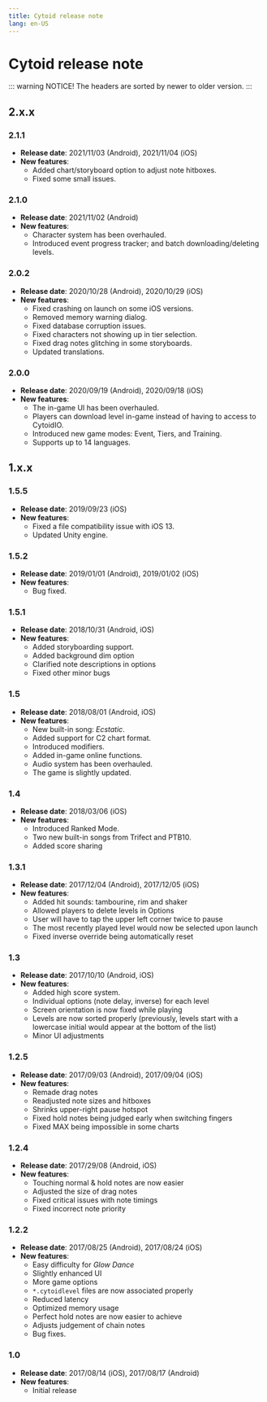 ```yaml
---
title: Cytoid release note
lang: en-US
---
```

# Cytoid release note

::: warning NOTICE!
The headers are sorted by newer to older version.
:::

## 2.x.x

### 2.1.1

- **Release date**: 2021/11/03 (Android), 2021/11/04 (iOS)
- **New features**:
  - Added chart/storyboard option to adjust note hitboxes.
  - Fixed some small issues.

### 2.1.0

- **Release date**: 2021/11/02 (Android)
- **New features**:
  - Character system has been overhauled.
  - Introduced event progress tracker; and batch downloading/deleting levels.

### 2.0.2

- **Release date**: 2020/10/28 (Android), 2020/10/29 (iOS)
- **New features**:
  - Fixed crashing on launch on some iOS versions.
  - Removed memory warning dialog.
  - Fixed database corruption issues.
  - Fixed characters not showing up in tier selection.
  - Fixed drag notes glitching in some storyboards.
  - Updated translations.

### 2.0.0

- **Release date**: 2020/09/19 (Android), 2020/09/18 (iOS)
- **New features**:
  - The in-game UI has been overhauled.
  - Players can download level in-game instead of having to access to CytoidIO.
  - Introduced new game modes: Event, Tiers, and Training.
  - Supports up to 14 languages.

## 1.x.x

### 1.5.5

- **Release date**: 2019/09/23 (iOS)
- **New features**:
  - Fixed a file compatibility issue with iOS 13.
  - Updated Unity engine.

### 1.5.2

- **Release date**: 2019/01/01 (Android), 2019/01/02 (iOS)
- **New features**:
  - Bug fixed.

### 1.5.1

- **Release date**: 2018/10/31 (Android, iOS)
- **New features**:
  - Added storyboarding support.
  - Added background dim option
  - Clarified note descriptions in options
  - Fixed other minor bugs

### 1.5

- **Release date**: 2018/08/01 (Android, iOS)
- **New features**:
  - New built-in song: *Ecstatic*.
  - Added support for C2 chart format.
  - Introduced modifiers.
  - Added in-game online functions.
  - Audio system has been overhauled.
  - The game is slightly updated.

### 1.4

- **Release date**: 2018/03/06 (iOS)
- **New features**:
  - Introduced Ranked Mode.
  - Two new built-in songs from Trifect and PTB10.
  - Added score sharing

### 1.3.1

- **Release date**: 2017/12/04 (Android), 2017/12/05 (iOS)
- **New features**:
  - Added hit sounds: tambourine, rim and shaker
  - Allowed players to delete levels in Options
  - User will have to tap the upper left corner twice to pause
  - The most recently played level would now be selected upon launch
  - Fixed inverse override being automatically reset

### 1.3

- **Release date**: 2017/10/10 (Android, iOS)
- **New features**:
  - Added high score system.
  - Individual options (note delay, inverse) for each level
  - Screen orientation is now fixed while playing
  - Levels are now sorted properly (previously, levels start with a lowercase initial would appear at the bottom of the list)
  - Minor UI adjustments

### 1.2.5

- **Release date**: 2017/09/03 (Android), 2017/09/04 (iOS)
- **New features**:
  - Remade drag notes
  - Readjusted note sizes and hitboxes
  - Shrinks upper-right pause hotspot
  - Fixed hold notes being judged early when switching fingers
  - Fixed MAX being impossible in some charts

### 1.2.4

- **Release date**: 2017/29/08 (Android, iOS)
- **New features**:
  - Touching normal & hold notes are now easier
  - Adjusted the size of drag notes
  - Fixed critical issues with note timings
  - Fixed incorrect note priority

### 1.2.2

- **Release date**: 2017/08/25 (Android), 2017/08/24 (iOS)
- **New features**:
  - Easy difficulty for *Glow Dance*
  - Slightly enhanced UI
  - More game options
  - `*.cytoidlevel` files are now associated properly
  - Reduced latency
  - Optimized memory usage
  - Perfect hold notes are now easier to achieve
  - Adjusts judgement of chain notes
  - Bug fixes.

### 1.0

- **Release date**: 2017/08/14 (iOS), 2017/08/17 (Android)
- **New features**:
  - Initial release
